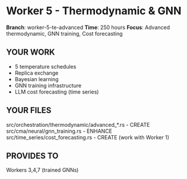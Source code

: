 # Worker 5 - Thermodynamic & GNN

**Branch**: worker-5-te-advanced
**Time**: 250 hours
**Focus**: Advanced thermodynamic, GNN training, Cost forecasting

## YOUR WORK
- 5 temperature schedules
- Replica exchange
- Bayesian learning
- GNN training infrastructure
- LLM cost forecasting (time series)

## YOUR FILES
src/orchestration/thermodynamic/advanced_*.rs - CREATE
src/cma/neural/gnn_training.rs - ENHANCE
src/time_series/cost_forecasting.rs - CREATE (work with Worker 1)

## PROVIDES TO
Workers 3,4,7 (trained GNNs)
